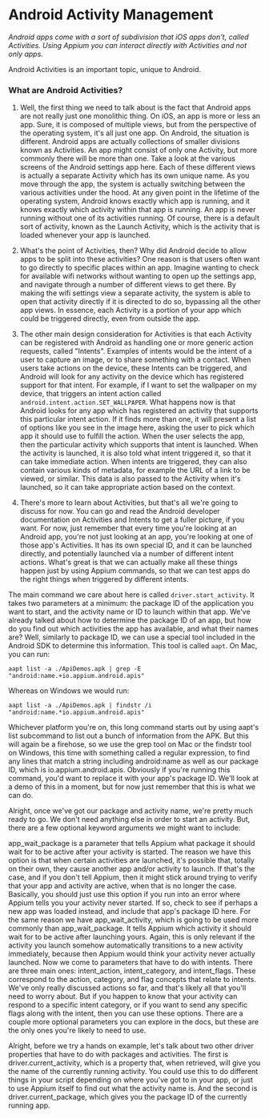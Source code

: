 # Android Activity Management

*Android apps come with a sort of subdivision that iOS apps don't, called Activities. Using Appium you can interact directly with Activities and not only apps.*

Android Activities is an important topic, unique to Android.

### What are Android Activities?

1. Well, the first thing we need to talk about is the fact that Android apps are not really just one monolithic thing. On iOS, an app is more or less an app. Sure, it is composed of multiple views, but from the perspective of the operating system, it's all just one app. On Android, the situation is different. Android apps are actually collections of smaller divisions known as Activities. An app might consist of only one Activity, but more commonly there will be more than one. Take a look at the various screens of the Android settings app here. Each of these different views is actually a separate Activity which has its own unique name. As you move through the app, the system is actually switching between the various activities under the hood. At any given point in the lifetime of the operating system, Android knows exactly which app is running, and it knows exactly which activity within that app is running. An app is never running without one of its activities running. Of course, there is a default sort of activity, known as the Launch Activity, which is the activity that is loaded whenever your app is launched.

2. What's the point of Activities, then? Why did Android decide to allow apps to be split into these activities? One reason is that users often want to go directly to specific places within an app. Imagine wanting to check for available wifi networks without wanting to open up the settings app, and navigate through a number of different views to get there. By making the wifi settings view a separate activity, the system is able to open that activity directly if it is directed to do so, bypassing all the other app views. In essence, each Activity is a portion of your app which could be triggered directly, even from outside the app.

3. The other main design consideration for Activities is that each Activity can be registered with Android as handling one or more generic action requests, called "Intents". Examples of intents would be the intent of a user to capture an image, or to share something with a contact. When users take actions on the device, these Intents can be triggered, and Android will look for any activity on the device which has registered support for that intent. For example, if I want to set the wallpaper on my device, that triggers an intent action called <code>android.intent.action.SET_WALLPAPER</code>. What happens now is that Android looks for any app which has registered an activity that supports this particular intent action. If it finds more than one, it will present a list of options like you see in the image here, asking the user to pick which app it should use to fulfill the action. When the user selects the app, then the particular activity which supports that intent is launched. When the activity is launched, it is also told what intent triggered it, so that it can take immediate action. When intents are triggered, they can also contain various kinds of metadata, for example the URL of a link to be viewed, or similar. This data is also passed to the Activity when it's launched, so it can take appropriate action based on the context.

4. There's more to learn about Activities, but that's all we're going to discuss for now. You can go and read the Android developer documentation on Activities and Intents to get a fuller picture, if you want. For now, just remember that every time you're looking at an Android app, you're not just looking at an app, you're looking at one of those app's Activities. It has its own special ID, and it can be launched directly, and potentially launched via a number of different intent actions. What's great is that we can actually make all these things happen just by using Appium commands, so that we can test apps do the right things when triggered by different intents.

The main command we care about here is called <code>driver.start_activity</code>. It takes two parameters at a minimum: the package ID of the application you want to start, and the activity name or ID to launch within that app. We've already talked about how to determine the package ID of an app, but how do you find out which activities the app has available, and what their names are? Well, similarly to package ID, we can use a special tool included in the Android SDK to determine this information. This tool is called <code>aapt</code>. On Mac, you can run:

    aapt list -a ./ApiDemos.apk | grep -E "android:name.+io.appium.android.apis"

Whereas on Windows we would run:

    aapt list -a ./ApiDemos.apk | findstr /i "android:name.*io.appium.android.apis"

Whichever platform you're on, this long command starts out by using aapt's list subcommand to list out a bunch of information from the APK. But this will again be a firehose, so we use the grep tool on Mac or the findstr tool on Windows, this time with something called a regular expression, to find any lines that match a string including android:name as well as our package ID, which is io.appium.android.apis. Obviously if you're running this command, you'd want to replace it with your app's package ID. We'll look at a demo of this in a moment, but for now just remember that this is what we can do.

Alright, once we've got our package and activity name, we're pretty much ready to go. We don't need anything else in order to start an activity. But, there are a few optional keyword arguments we might want to include:

app_wait_package is a parameter that tells Appium what package it should wait for to be active after your activity is started. The reason we have this option is that when certain activities are launched, it's possible that, totally on their own, they cause another app and/or activity to launch. If that's the case, and if you don't tell Appium, then it might stick around trying to verify that your app and activity are active, when that is no longer the case. Basically, you should just use this option if you run into an error where Appium tells you your activity never started. If so, check to see if perhaps a new app was loaded instead, and include that app's package ID here.
For the same reason we have app_wait_activity, which is going to be used more commonly than app_wait_package. It tells Appium which activity it should wait for to be active after launching yours. Again, this is only relevant if the activity you launch somehow automatically transitions to a new activity immediately, because then Appium would think your activity never actually launched.
Now we come to parameters that have to do with intents. There are three main ones: intent_action, intent_category, and intent_flags. These correspond to the action, category, and flag concepts that relate to intents. We've only really discussed actions so far, and that's likely all that you'll need to worry about. But if you happen to know that your activity can respond to a specific intent category, or if you want to send any specific flags along with the intent, then you can use these options.
There are a couple more optional parameters you can explore in the docs, but these are the only ones you're likely to need to use.

Alright, before we try a hands on example, let's talk about two other driver properties that have to do with packages and activities. The first is driver.current_activity, which is a property that, when retrieved, will give you the name of the currently running activity. You could use this to do different things in your script depending on where you've got to in your app, or just to use Appium itself to find out what the activity name is. And the second is driver.current_package, which gives you the package ID of the currently running app.

















